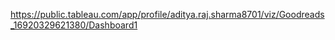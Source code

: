 https://public.tableau.com/app/profile/aditya.raj.sharma8701/viz/Goodreads_16920329621380/Dashboard1
